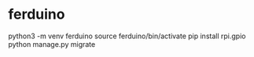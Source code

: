 # ferduino

python3 -m venv ferduino 
source ferduino/bin/activate 
pip install rpi.gpio 
python manage.py migrate 
